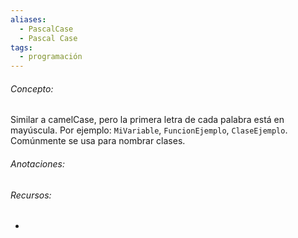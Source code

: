 ```yaml
---
aliases:
  - PascalCase
  - Pascal Case
tags:
  - programación
---
```

###### Concepto:

Similar a camelCase, pero la primera letra de cada palabra está en mayúscula. Por ejemplo: `MiVariable`, `FuncionEjemplo`, `ClaseEjemplo`. Comúnmente se usa para nombrar clases.

###### Anotaciones:



###### Recursos:

- 

